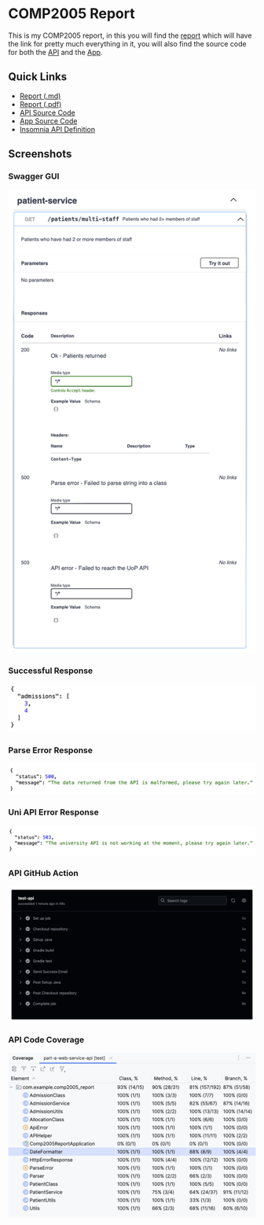 # COMP2005 Report

This is my COMP2005 report, in this you will find the [report](./report.md)
which will have the link for pretty much everything in it, you will also find
the source code for both the [API](./part-a-web-service-api) and the [App](./part-b-frontend-app).

## Quick Links

- [Report (.md)](./report.md)
- [Report (.pdf)](./report.pdf)
- [API Source Code](./part-a-web-service-api)
- [App Source Code](./part-b-frontend-app)
- [Insomnia API Definition](./insomnia-endpoints.yml)

## Screenshots

### Swagger GUI

![Swagger GUI](./screenshots/swagger.png)

### Successful Response

![Successful response](./screenshots/successful-response.png)

### Parse Error Response

![Parse error response](./screenshots/parse-error-response.png)

### Uni API Error Response

![Uni API error response](./screenshots/uni-api-error-response.png)

### API GitHub Action

![API GitHub action](./screenshots/api-gh-action.png)

### API Code Coverage

![API code coverage](./screenshots/api-code-coverage.png)
